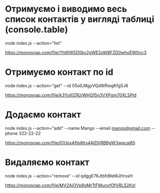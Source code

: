 # Отримуємо і виводимо весь список контактів у вигляді таблиці (console.table)

node index.js --action="list"

https://monosnap.com/file/YhWW5D0bv2gWE2oW8FZD0whoEW0nc3

# Отримуємо контакт по id

node index.js --action="get" --id 05olLMgyVQdWRwgKfg5J6

https://monosnap.com/file/k3YuI0ZRzjWHQ15n3VXPqm70XLSPld

# Додаємо контакт

node index.js --action="add" --name Mango --email mango@gmail.com --phone 322-22-22

https://monosnap.com/file/lOUpxAfIpWrs4AIDVRBBgW3wpcaj85

# Видаляємо контакт

node index.js --action="remove" --id qdggE76Jtbfd9eWJHrssH

https://monosnap.com/file/MV2AiOVp8gMrTtFMunxfOfVRLS2Kzl